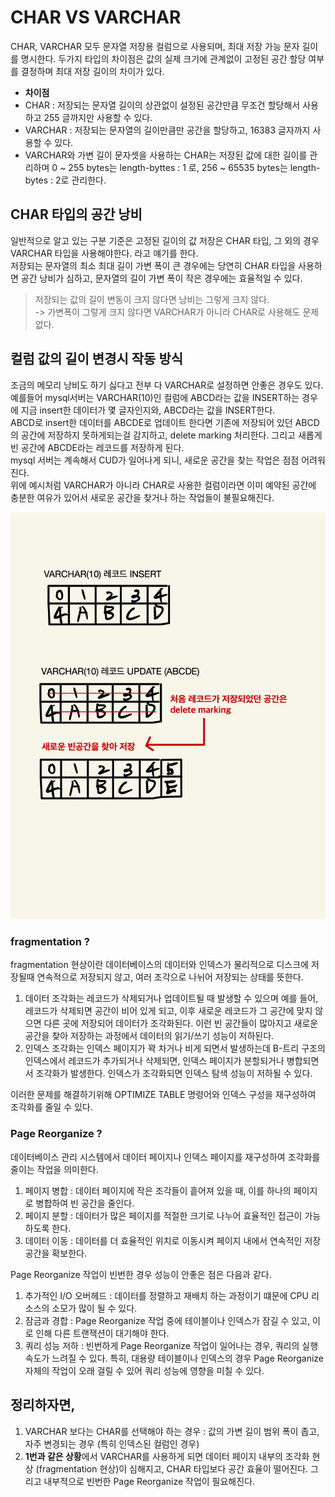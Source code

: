 # CHAR VS VARCHAR
CHAR, VARCHAR 모두 문자열 저장용 컬럼으로 사용되며, 최대 저장 가능 문자 길이를 명시한다. 
두가지 타입의 차이점은 값의 실제 크기에 관계없이 고정된 공간 할당 여부를 결정하며 최대 저장 길이의 차이가 있다.

- **차이점**
- CHAR : 저장되는 문자열 길이의 상관없이 설정된 공간만큼 무조건 할당해서 사용하고 255 글까지만 사용할 수 있다.
- VARCHAR : 저장되는 문자열의 길이만큼만 공간을 할당하고, 16383 글자까지 사용할 수 있다.  
- VARCHAR와 가변 길이 문자셋을 사용하는 CHAR는 저장된 값에 대한 길이를 관리하며 0 ~ 255 bytes는 length-byttes : 1 로, 256 ~ 65535 bytes는 length-bytes : 2로 관리한다.  

## CHAR 타입의 공간 낭비
일반적으로 알고 있는 구분 기준은 고정된 길이의 값 저장은 CHAR 타입, 그 외의 경우 VARCHAR 타입을 사용해야한다. 라고 얘기를 한다.  
저장되는 문자열의 최소 최대 길이 가변 폭이 큰 경우에는 당연히 CHAR 타입을 사용하면 공간 낭비가 심하고, 문자열의 길이 가변 폭이 작은 경우에는 효율적일 수 있다.  
> 저장되는 값의 길이 변동이 크지 않다면 낭비는 그렇게 크지 않다.  
> -> 
> 가변폭이 그렇게 크지 않다면 VARCHAR가 아니라 CHAR로 사용해도 문제 없다.

## 컬럼 값의 길이 변경시 작동 방식
조금의 메모리 낭비도 하기 싫다고 전부 다 VARCHAR로 설정하면 안좋은 경우도 있다.  
예를들어 mysql서버는 VARCHAR(10)인 컬럼에 ABCD라는 값을 INSERT하는 경우에 지금 insert한 데이터가 몇 글자인지와, ABCD라는 값을 INSERT한다.  
ABCD로 insert한 데이터를 ABCDE로 업데이트 한다면 기존에 저장되어 있던 ABCD의 공간에 저장하지 못하게되는걸 감지하고, delete marking 처리한다. 그리고 새롭게 빈 공간에 ABCDE라는 레코드를 저장하게 된다.  
mysql 서버는 계속해서 CUD가 일어나게 되니, 새로운 공간을 찾는 작업은 점점 어려워진다.  
위에 예시처럼 VARCHAR가 아니라 CHAR로 사용한 컬럼이라면 이미 예약된 공간에 충분한 여유가 있어서 새로운 공간을 찾거나 하는 작업들이 불필요해진다.  
  
![VARCHAR_INSERT](img/CHAR_VS_VARCHAR.jpg)  

### fragmentation ? 
fragmentation 현상이란 데이터베이스의 데이터와 인덱스가 물리적으로 디스크에 저장될때 연속적으로 저장되지 않고, 여러 조각으로 나뉘어 저장되는 상태를 뜻한다.  
1. 데이터 조각화는 레코드가 삭제되거나 업데이트될 때 발생할 수 있으며 예를 들어, 레코드가 삭제되면 공간이 비어 있게 되고, 이후 새로운 레코드가 그 공간에 맞지 않으면 다른 곳에 저장되어 데이터가 조각화된다. 이런 빈 공간들이 많아지고 새로운 공간을 찾아 저장하는 과정에서 데이터의 읽기/쓰기 성능이 저하된다.
2. 인덱스 조각화는 인덱스 페이지가 꽉 차거나 비게 되면서 발생하는데 B-트리 구조의 인덱스에서 레코드가 추가되거나 삭제되면, 인덱스 페이지가 분할되거나 병합되면서 조각화가 발생한다. 인덱스가 조각화되면 인덱스 탐색 성능이 저하될 수 있다.  
  
이러한 문제를 해결하기위해 OPTIMIZE TABLE 명령어와 인덱스 구성을 재구성하여 조각화를 줄일 수 있다.  

### Page Reorganize ?
데이터베이스 관리 시스템에서 데이터 페이지나 인덱스 페이지를 재구성하여 조각화를 줄이는 작업을 의미한다.  
1. 페이지 병합 : 데이터 페이지에 작은 조각들이 흩어져 있을 때, 이를 하나의 페이지로 병합하여 빈 공간을 줄인다.
2. 페이지 분할 : 데이터가 많은 페이지를 적절한 크기로 나누어 효율적인 접근이 가능하도록 한다.  
3. 데이터 이동 : 데이터를 더 효율적인 위치로 이동시켜 페이지 내에서 연속적인 저장 공간을 확보한다.  

Page Reorganize 작업이 빈번한 경우 성능이 안좋은 점은 다음과 같다.
1. 추가적인 I/O 오버헤드 : 데이터를 정렬하고 재배치 하는 과정이기 떄문에 CPU 리소스의 소모가 많이 될 수 있다.  
2. 잠금과 경합 : Page Reorganize 작업 중에 테이블이나 인덱스가 잠길 수 있고, 이로 인해 다른 트랜잭션이 대기해야 한다.  
3. 쿼리 성능 저하 : 빈번하게 Page Reorganize 작업이 일어나는 경우, 쿼리의 실행 속도가 느려질 수 있다. 특히, 대용량 테이블이나 인덱스의 경우 Page Reorganize 자체의 작업이 오래 걸릴 수 있어 쿼리 성능에 영향을 미칠 수 있다.   

## 정리하자면,
1. VARCHAR 보다는 CHAR를 선택해야 하는 경우 : 값의 가변 길이 범위 폭이 좁고, 자주 변경되는 경우 (특히 인덱스된 컬럼인 경우)  
2. **1번과 같은 상황**에서 VARCHAR를 사용하게 되면 데이터 페이지 내부의 조각화 현상 (fragmentation 현상)이 심해지고, CHAR 타입보다 공간 효율이 떨어진다. 그리고 내부적으로 빈번한 Page Reorganize 작업이 필요해진다.